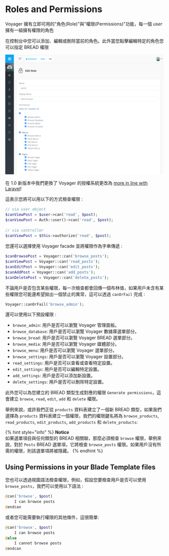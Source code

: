 # Roles and Permissions

Voyager 擁有立即可用的"角色(Role)"與"權限(Permissions)"功能，每一個 _user_ 擁有一組擁有權限的角色

在控制台中您可以添加、編輯或刪除當前的角色。此外當您點擊編輯特定的角色您可以指定 BREAD 權限

![](../.gitbook/assets/role.png)

在 1.0 新版本中我們更換了 Voyager 的授權系統更改為 [more in line with Laravel](https://laravel.com/docs/5.5/authorization#authorizing-actions-using-policies)!

這表示您將可以用以下的方式檢查權限 : 

```php
// via user object
$canViewPost = $user->can('read', $post);
$canViewPost = Auth::user()->can('read', $post);

// via controller
$canViewPost = $this->authorize('read', $post);
```

您還可以選擇使用 Voyager facade 並將權限作為字串傳遞 : 

```php
$canBrowsePost = Voyager::can('browse_posts');
$canViewPost = Voyager::can('read_posts');
$canEditPost = Voyager::can('edit_posts');
$canAddPost = Voyager::can('add_posts');
$canDeletePost = Voyager::can('delete_posts');
```

不論用戶是否包含某些權限，每一次檢查都會回傳一個布林值，如果用戶未含有某些權限您可能還希望拋出一個禁止的異常，這可以透過 `canOrFail` 完成 : 

```php
Voyager::canOrFail('browse_admin');
```

還可以使用以下預設權限 : 

* `browse_admin`: 用戶是否可以瀏覽 Voyager 管理面板。
* `browse_database`: 用戶是否可以瀏覽 Voyager 數據庫選單部分。
* `browse_bread`: 用戶是否可以瀏覽 Voyager BREAD 選單部分。
* `browse_media`: 用戶是否可以瀏覽 Voyager 媒體部分。
* `browse_menu`: 用戶是否可以瀏覽 Voyager 選單部分。
* `browse_settings`: 用戶是否可以瀏覽 Voyager 設置部分。
* `read_settings`: 用戶是否可以查看或查看特定設置。
* `edit_settings`: 用戶是否可以編輯特定設置。
* `add_settings`: 用戶是否可以添加新設置。
* `delete_settings`: 用戶是否可以刪除特定設置。

此外您可以為您建立的 BREAD 類型生成對應的權限 `Generate permissions`，這會建立 `browse`, `read`, `edit`, `add` 和 `delete` 權限。  

舉例來說，或許我們正從 `products` 資料表建立了一個新 BREAD 類型，如果我們選擇為 `products` 資料表建立一個權限，我們的權限鍵名將為 `browse_products`, `read_products`, `edit_products`, `add_products` 和 `delete_products`: 

{% hint style="info" %}
**Notice**  
如果選單項目與任何類型的 BREAD 相關聯，那麼必須檢查 `browse` 權限，舉例來說，對於 `Posts` BREAD 選單項，它將檢查 `browse_posts` 權限。如果用戶沒有所需的權限，則該選單項將被隱藏。
{% endhint %}

## Using Permissions in your Blade Template files

您也可以透過視圖語法檢查權限，例如，假設您要檢查用戶是否可以使用 `browse_posts`，我們可以使用以下語法 :

```php
@can('browse', $post)
    I can browse posts
@endcan
```

或者您可能需要執行權限的其他條件，這很簡單:

```php
@can('browse', $post)
    I can browse posts
@else
    I cannot browse posts
@endcan
```


